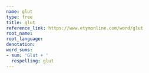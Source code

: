 ```yaml
---
name: glut
type: free
title: glut
reference_link: https://www.etymonline.com/word/glut
root_name: 
root_language: 
denotation: 
word_sums:
- sum: 'Glut + '
  respelling: glut
---
```

